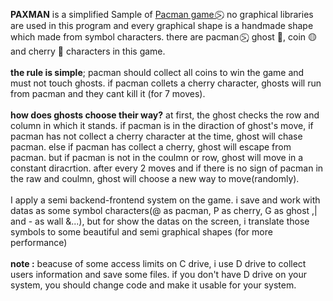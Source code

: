 <b>PAXMAN</b> is a simplified Sample of <a href = "https://g.co/kgs/jFAVThh" target = "_self">Pacman game ⍩⃝</a>. no graphical libraries are used in this program and every graphical shape is a handmade shape which made from symbol characters. there are pacman ⍩⃝, ghost 👻, coin 🟡 and cherry 🍒 characters in this game.<br><br> <b>the rule is simple</b>; pacman should collect all coins to win the game and must not touch ghosts. if pacman collets a cherry character, ghosts will run from pacman and they cant kill it (for 7 moves).<br><br><b>how does ghosts choose their way?</b> at first, the ghost checks the row and column in which it stands. if pacman is in the diraction of ghost's move, if pacman has not collect a cherry character at the time, ghost will chase pacman. else if pacman has collect a cherry, ghost will escape from pacman. but if pacman is not in the coulmn or row, ghost will move in a constant diracrtion. after every 2 moves and if there is no sign of pacman in the raw and coulmn, ghost will choose a new way to move(randomly).<br><br>I apply a semi backend-frontend system on the game. i save and work with datas as some symbol characters(@ as pacman, P as cherry, G as ghost ,| and - as wall &...), but for show the datas on the screen, i translate those symbols to some beautiful and semi graphical shapes (for more performance)<br><br><b>note :</b> beacuse of some access limits on C drive, i use D drive to collect users information and save some files. if you don't have D drive on your system, you should change code and make it usable for your system.<br><br><br>
